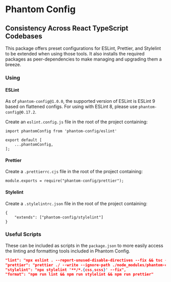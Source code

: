 # Phantom Config

## Consistency Across React TypeScript Codebases

This package offers preset configurations for ESLint, Prettier, and Stylelint to be extended when using those tools. It also installs the required packages as peer-dependencies to make managing and upgrading them a breeze.

### Using

#### ESLint

As of `phantom-config@1.0.0`, the supported version of ESLint is ESLint 9 based on flattened configs. For using with ESLint 8, please use `phantom-config@0.17.2`. 

Create an `eslint.config.js` file in the root of the project containing:

```
import phantomConfig from 'phantom-config/eslint'

export default [
    ...phantomConfig,
];
```

#### Prettier

Create a `.prettierrc.cjs` file in the root of the project containing:

```
module.exports = require("phantom-config/prettier");
```

#### Stylelint

Create a `.stylelintrc.json` file in the root of the project containing:

```
{
    "extends": ["phantom-config/stylelint"]
}
```

### Useful Scripts

These can be included as scripts in the `package.json` to more easily access the linting and formatting tools included in Phantom Config.

```json
"lint": "npx eslint . --report-unused-disable-directives --fix && tsc --noEmit --emitDeclarationOnly false",
"prettier": "prettier ./ --write --ignore-path ./node_modules/phantom-config/.prettierignore",
"stylelint": "npx stylelint '**/*.{css,scss}' --fix",
"format": "npm run lint && npm run stylelint && npm run prettier"
```
